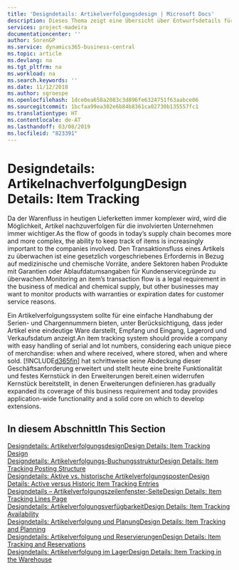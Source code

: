 ```yaml
---
title: 'Designdetails: Artikelverfolgungsdesign | Microsoft Docs'
description: Dieses Thema zeigt eine Übersicht über Entwurfsdetails für Artikelverfolgung.
services: project-madeira
documentationcenter: ''
author: SorenGP
ms.service: dynamics365-business-central
ms.topic: article
ms.devlang: na
ms.tgt_pltfrm: na
ms.workload: na
ms.search.keywords: ''
ms.date: 11/12/2018
ms.author: sgroespe
ms.openlocfilehash: 1dce0ea658a2083c3d896fe6324751f63aabce06
ms.sourcegitcommit: 1bcfaa99ea302e6b84b8361ca02730b135557fc1
ms.translationtype: HT
ms.contentlocale: de-AT
ms.lasthandoff: 03/08/2019
ms.locfileid: "823391"
---
```

# <a name="design-details-item-tracking"></a><span data-ttu-id="08a39-103">Designdetails: Artikelnachverfolgung</span><span class="sxs-lookup"><span data-stu-id="08a39-103">Design Details: Item Tracking</span></span>
<span data-ttu-id="08a39-104">Da der Warenfluss in heutigen Lieferketten immer komplexer wird, wird die Möglichkeit, Artikel nachzuverfolgen für die involvierten Unternehmen immer wichtiger.</span><span class="sxs-lookup"><span data-stu-id="08a39-104">As the flow of goods in today’s supply chain becomes more and more complex, the ability to keep track of items is increasingly important to the companies involved.</span></span> <span data-ttu-id="08a39-105">Den Transaktionsfluss eines Artikels zu überwachen ist eine gesetzlich vorgeschriebenes Erfordernis in Bezug auf medizinische und chemische Vorräte, andere Sektoren haben Produkte mit Garantien oder Ablaufdatumsangaben für Kundenservicegründe zu überwachen.</span><span class="sxs-lookup"><span data-stu-id="08a39-105">Monitoring an item’s transaction flow is a legal requirement in the business of medical and chemical supply, but other businesses may want to monitor products with warranties or expiration dates for customer service reasons.</span></span>  

<span data-ttu-id="08a39-106">Ein Artikelverfolgungssystem sollte für eine einfache Handhabung der Serien- und Chargennummern bieten, unter Berücksichtigung, dass jeder Artikel eine eindeutige Ware darstellt, Empfang und Eingang, Lagerord und Verkaufsdatum anzeigt.</span><span class="sxs-lookup"><span data-stu-id="08a39-106">An item tracking system should provide a company with easy handling of serial and lot numbers, considering each unique piece of merchandise: when and where received, where stored, when and where sold.</span></span> [!INCLUDE[d365fin](includes/d365fin_md.md)] <span data-ttu-id="08a39-107">hat schrittweise seine Abdeckung dieser Geschäftsanforderung erweitert und stellt heute eine breite Funktionalität und festes Kernstück in den Erweiterungen bereit.einen widerrufen Kernstück bereitstellt, in denen Erweiterungen definieren.</span><span class="sxs-lookup"><span data-stu-id="08a39-107">has gradually expanded its coverage of this business requirement and today provides application-wide functionality and a solid core on which to develop extensions.</span></span>  

## <a name="in-this-section"></a><span data-ttu-id="08a39-108">In diesem Abschnitt</span><span class="sxs-lookup"><span data-stu-id="08a39-108">In This Section</span></span>  
[<span data-ttu-id="08a39-109">Designdetails: Artikelverfolgungsdesign</span><span class="sxs-lookup"><span data-stu-id="08a39-109">Design Details: Item Tracking Design</span></span>](design-details-item-tracking-design.md)  
[<span data-ttu-id="08a39-110">Designdetails: Artikelverfolgungs-Buchungsstruktur</span><span class="sxs-lookup"><span data-stu-id="08a39-110">Design Details: Item Tracking Posting Structure</span></span>](design-details-item-tracking-posting-structure.md)  
[<span data-ttu-id="08a39-111">Designdetails: Aktive vs. historische Artikelverfolgungsposten</span><span class="sxs-lookup"><span data-stu-id="08a39-111">Design Details: Active versus Historic Item Tracking Entries</span></span>](design-details-active-versus-historic-item-tracking-entries.md)  
[<span data-ttu-id="08a39-112">Designdetails – Artikelverfolgungszeilenfenster-Seite</span><span class="sxs-lookup"><span data-stu-id="08a39-112">Design Details: Item Tracking Lines Page</span></span>](design-details-item-tracking-lines-window.md)  
[<span data-ttu-id="08a39-113">Designdetails: Artikelverfolgungsverfügbarkeit</span><span class="sxs-lookup"><span data-stu-id="08a39-113">Design Details: Item Tracking Availability</span></span>](design-details-item-tracking-availability.md)  
[<span data-ttu-id="08a39-114">Designdetails: Artikelverfolgung und Planung</span><span class="sxs-lookup"><span data-stu-id="08a39-114">Design Details: Item Tracking and Planning</span></span>](design-details-item-tracking-and-planning.md)  
[<span data-ttu-id="08a39-115">Designdetails: Artikelverfolgung und Reservierungen</span><span class="sxs-lookup"><span data-stu-id="08a39-115">Design Details: Item Tracking and Reservations</span></span>](design-details-item-tracking-and-reservations.md)  
[<span data-ttu-id="08a39-116">Designdetails: Artikelverfolgung im Lager</span><span class="sxs-lookup"><span data-stu-id="08a39-116">Design Details: Item Tracking in the Warehouse</span></span>](design-details-item-tracking-in-the-warehouse.md)
